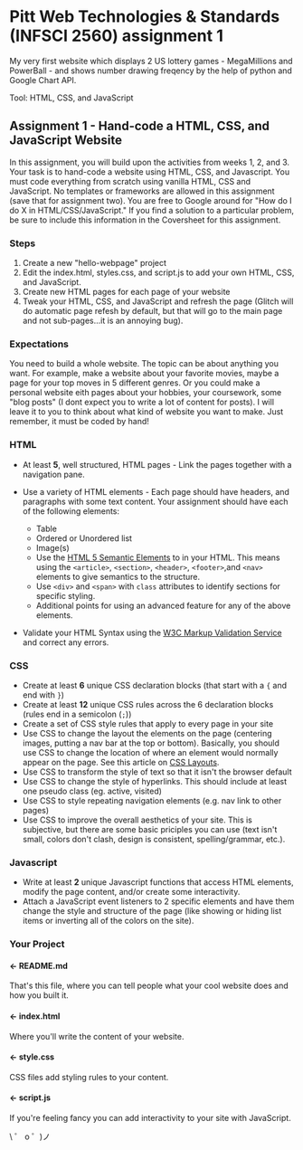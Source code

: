 # Pitt Web Technologies & Standards (INFSCI 2560) assignment 1

My very first website which displays 2 US lottery games - MegaMillions and PowerBall - and shows number drawing freqency by the help of python and Google Chart API.

Tool: HTML, CSS, and JavaScript

## Assignment 1 - Hand-code a HTML, CSS, and JavaScript Website

In this assignment, you will build upon the activities from weeks 1, 2, and 3. Your task is to hand-code a website using HTML, CSS, and Javascript. You must code everything from scratch using vanilla HTML, CSS and JavaScript. No templates or frameworks are allowed in this assignment (save that for assignment two). You are free to Google around for "How do I do X in HTML/CSS/JavaScript." If you find a solution to a particular problem, be sure to include this information in the Coversheet for this assignment.

### Steps

1. Create a new "hello-webpage" project
2. Edit the index.html, styles.css, and script.js to add your own HTML, CSS, and JavaScript.
3. Create new HTML pages for each page of your website
4. Tweak your HTML, CSS, and JavaScript and refresh the page (Glitch will do automatic page refesh by default, but that will go to the main page and not sub-pages...it is an annoying bug).

### Expectations

You need to build a whole website. The topic can be about anything you want. For example, make a website
about your favorite movies, maybe a page for your top moves in 5 different genres. Or you could make a
personal website eith pages about your hobbies, your coursework, some "blog posts" (I dont expect you to
write a lot of content for posts). I will leave it to you to think about what kind of website you want to
make. Just remember, it must be coded by hand!

### HTML

- At least **5**, well structured, HTML pages - Link the pages together with a navigation pane.
- Use a variety of HTML elements - Each page should have headers, and paragraphs with some text content. Your assignment should have each of the following elements:

  - Table
  - Ordered or Unordered list
  - Image(s)
  - Use the [HTML 5 Semantic Elements](https://www.w3schools.com/html/html5_semantic_elements.asp) to in your HTML. This means using the `<article>`, `<section>`, `<header>`, `<footer>`,and `<nav>` elements to give semantics to the structure.
  - Use `<div>` and `<span>` with `class` attributes to identify sections for specific styling.
  - Additional points for using an advanced feature for any of the above elements.

- Validate your HTML Syntax using the [W3C Markup Validation Service](https://validator.w3.org/) and correct any errors.

### CSS

- Create at least **6** unique CSS declaration blocks (that start with a `{` and end with `}`)
- Create at least **12** unique CSS rules across the 6 declaration blocks (rules end in a semicolon (`;`))
- Create a set of CSS style rules that apply to every page in your site
- Use CSS to change the layout the elements on the page (centering images, putting a nav bar at the top or bottom). Basically, you should use CSS to change the location of where an element would normally appear on the page. See this article on [CSS Layouts](https://developer.mozilla.org/en-US/docs/Learn/CSS/CSS_layout/Introduction).
- Use CSS to transform the style of text so that it isn't the browser default
- Use CSS to change the style of hyperlinks. This should include at least one pseudo class (eg. active, visited)
- Use CSS to style repeating navigation elements (e.g. nav link to other pages)
- Use CSS to improve the overall aesthetics of your site. This is subjective, but there are some basic priciples you can use (text isn't small, colors don't clash, design is consistent, spelling/grammar, etc.).

### Javascript

- Write at least **2** unique Javascript functions that access HTML elements, modify the page content, and/or create some interactivity.
- Attach a JavaScript event listeners to 2 specific elements and have them change the style and structure of the page (like showing or hiding list items or inverting all of the colors on the site).

### Your Project

#### ← README.md

That's this file, where you can tell people what your cool website does and how you built it.

#### ← index.html

Where you'll write the content of your website.

#### ← style.css

CSS files add styling rules to your content.

#### ← script.js

If you're feeling fancy you can add interactivity to your site with JavaScript.

\ ゜ o ゜)ノ
